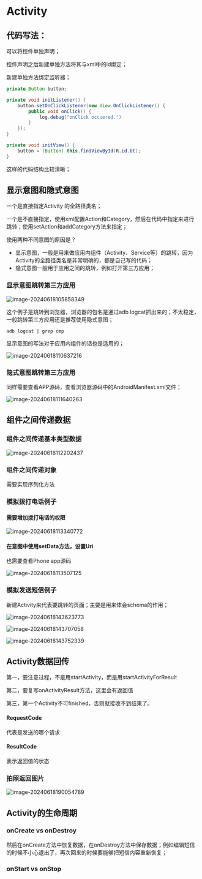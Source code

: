 # Activity

## 代码写法：

可以将控件单独声明；

控件声明之后新建单独方法将其与xml中的id绑定；

新建单独方法绑定监听器；

```java
private Button button;

private void initListener() {
	button.setOnClickListener(new View.OnClickListener() {
		public void onClick() {
			log.debug("onClick occuered.")
		}
	});
}

private void initView() {
	button = (Button) this.findViewById(R.id.bt);
}
```

这样的代码结构比较清晰；



## 显示意图和隐式意图

一个是直接指定Activity 的全路径类名；

一个是不直接指定，使用xml配置Action和Category，然后在代码中指定来进行跳转；使用setAction和addCategory方法来指定；

使用两种不同意图的原因是？

- 显示意图，一般是用来做应用内组件（Activity、Service等）的跳转，因为Activity的全路径类名是非常明确的，都是自己写的代码；
- 隐式意图一般用于应用之间的跳转，例如打开第三方应用；



### 显示意图跳转第三方应用

![image-20240618105858349](imgs\image-20240618105858349.png)

这个例子是跳转到浏览器，浏览器的包名是通过adb logcat抓出来的；不太稳定，一般跳转第三方应用还是推荐使用隐式意图；

```shell
adb logcat | grep cmp
```

显示意图的写法对于应用内组件的话也是适用的；

![image-20240618110637216](imgs\image-20240618110637216.png)

### 隐式意图跳转第三方应用

同样需要查看APP源码，查看浏览器源码中的AndroidManifest.xml文件；

![image-20240618111640263](imgs\image-20240618111640263.png)

## 组件之间传递数据

### 组件之间传递基本类型数据

![image-20240618112202437](imgs\image-20240618112202437.png)

### 组件之间传递对象

需要实现序列化方法



### 模拟拨打电话例子

#### 需要增加拨打电话的权限

![image-20240618113340772](imgs\image-20240618113340772.png)

#### 在意图中使用setData方法，设置Uri

也需要查看Phone app源码

![image-20240618113507125](imgs\image-20240618113507125.png)



### 模拟发送短信例子

新建Activity来代表要跳转的页面；主要是用来体会schema的作用；

![image-20240618143623773](imgs\image-20240618143623773.png)

![image-20240618143707058](imgs\image-20240618143707058.png)

![image-20240618143752339](imgs\image-20240618143752339.png)

## Activity数据回传



第一，要注意过程，不是用startActivity，而是用startActivityForResult

第二，要复写onActivityResult方法，这里会有返回值

第三，第一个Activity不可finished，否则就接收不到结果了。



#### RequestCode

代表是发送的哪个请求

#### ResultCode

表示返回值的状态

### 拍照返回图片

![image-20240618190054789](imgs\image-20240618190054789.png)



## Activity的生命周期

### onCreate  vs   onDestroy

然后在onCreate方法中恢复数据，在onDestroy方法中保存数据；例如编辑短信的时候不小心退出了，再次回来的时候要能够把短信内容重新恢复；



### onStart  vs  onStop



























